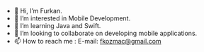 - 👋 Hi, I’m Furkan.
- 👀 I’m interested in Mobile Development.
- 🌱 I’m learning Java and Swift.
- 💞️ I’m looking to collaborate on developing mobile applications.
- 📫 How to reach me : E-mail: fkozmac@gmail.com
<!---
FurkanKozmac/FurkanKozmac is a ✨ special ✨ repository because its `README.md` (this file) appears on your GitHub profile.
You can click the Preview link to take a look at your changes.
--->
